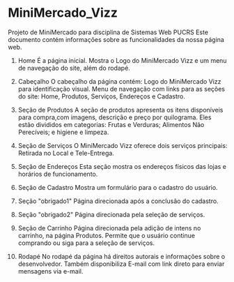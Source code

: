 # MiniMercado_Vizz
Projeto de MiniMercado para disciplina de Sistemas Web PUCRS
Este documento contém informações sobre as funcionalidades da nossa página web.

1. Home
É a página inicial.
Mostra o Logo do MiniMercado Vizz e um menu de navegação do site, além do rodapé. 

2. Cabeçalho 
O cabeçalho da página contém:
Logo do MiniMercado Vizz para identificação visual.
Menu de navegação com links para as seções do site: Home, Produtos, Serviços, Endereços e Cadastro.

3. Seção de Produtos
A seção de produtos apresenta os itens disponíveis para compra,com imagens, descrição e preço por quilograma. 
Eles estão divididos em categorias: Frutas e Verduras; Alimentos Não Perecíveis; e higiene e limpeza.

4. Seção de Serviços
O MiniMercado Vizz oferece dois serviços principais: Retirada no Local e Tele-Entrega.

5. Seção de Endereços
Esta seção mostra os endereços físicos das lojas e horários de funcionamento.

6. Seção de Cadastro
Mostra um formulário para o cadastro do usuário.

7. Seção "obrigado1"
Página direcionada após a conclusão do cadastro.

8. Seção "obrigado2"
Página direcionada pela seleção de serviços.

9. Seção de Carrinho
Página direcionada pela adição de intens no carrinho, na página Produtos.
Permite que o usuário continue comprando ou siga para a seleção de serviços.

10. Rodapé
No rodapé da página há direitos autorais e informações sobre o desenvolvedor.
Também disponibiliza E-mail com link direto para enviar mensagens via e-mail.

